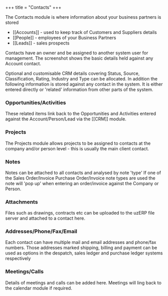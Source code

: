 +++
title = "Contacts"
+++

The Contacts module is where information about your business partners is stored

* [[Accounts]] - used to keep track of Customers and Suppliers details
* [[People]] - employees of your Business Partners
* [[Leads]] - sales prospects

Contacts have an owner and be assigned to another system user for management. The screenshot shows the basic details held against any Account contact.

Optional and customisable CRM details covering Status, Source, Classification, Rating, Industry and Type can be allocated. In addition the following information is stored against any contact in the system. It is either entered directly or 'related' information from other parts of the system.

### Opportunities/Activities

These related items link back to the Opportunities and Activities entered against the Account/Person/Lead via the [[CRM]] module.

### Projects

The Projects module allows projects to be assigned to contacts at the company and/or person level - this is usually the main client contact.

### Notes

Notes can be attached to all contacts and analysed by note 'type' If one of the Sales Order/Invoice Purchase Order/Invoice note types are used the note will 'pop up' when entering an order/invoice against the Company or Person.

### Attachments

Files such as drawings, contracts etc can be uploaded to the uzERP file server and attached to a contact here.

### Addresses/Phone/Fax/Email

Each contact can have multiple mail and email addresses and phone/fax numbers. Those addresses marked shipping, billing and payment can be used as options in the despatch, sales ledger and purchase ledger systems respectively

### Meetings/Calls

Details of meetings and calls can be added here. Meetings will ling back to the calendar module if required.
